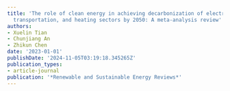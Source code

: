 ```yaml
---
title: 'The role of clean energy in achieving decarbonization of electricity generation,
  transportation, and heating sectors by 2050: A meta-analysis review'
authors:
- Xuelin Tian
- Chunjiang An
- Zhikun Chen
date: '2023-01-01'
publishDate: '2024-11-05T03:19:18.345265Z'
publication_types:
- article-journal
publication: '*Renewable and Sustainable Energy Reviews*'
---
```

